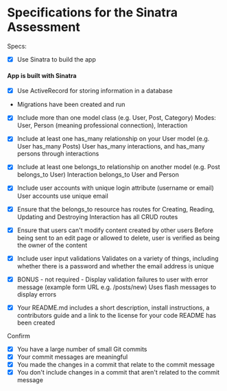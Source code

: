 # Specifications for the Sinatra Assessment

Specs:
- [x] Use Sinatra to build the app

#### App is built with Sinatra


- [x] Use ActiveRecord for storing information in a database

* Migrations have been created and run


- [x] Include more than one model class (e.g. User, Post, Category)
Modes: User, Person (meaning professional connection), Interaction

- [x] Include at least one has_many relationship on your User model (e.g. User has_many Posts)
User has_many interactions, and has_many persons through interactions

- [x] Include at least one belongs_to relationship on another model (e.g. Post belongs_to User)
Interaction belongs_to User and Person

- [x] Include user accounts with unique login attribute (username or email)
User accounts use unique email

- [x] Ensure that the belongs_to resource has routes for Creating, Reading, Updating and Destroying
Interaction has all CRUD routes

- [x] Ensure that users can't modify content created by other users
Before being sent to an edit page or allowed to delete, user is verified as being the owner of the content

- [x] Include user input validations
Validates on a variety of things, including whether there is a password and whether the email address is unique

- [x] BONUS - not required - Display validation failures to user with error message (example form URL e.g. /posts/new)
Uses flash messages to display errors

- [x] Your README.md includes a short description, install instructions, a contributors guide and a link to the license for your code
README has been created

Confirm
- [x] You have a large number of small Git commits
- [x] Your commit messages are meaningful
- [x] You made the changes in a commit that relate to the commit message
- [x] You don't include changes in a commit that aren't related to the commit message